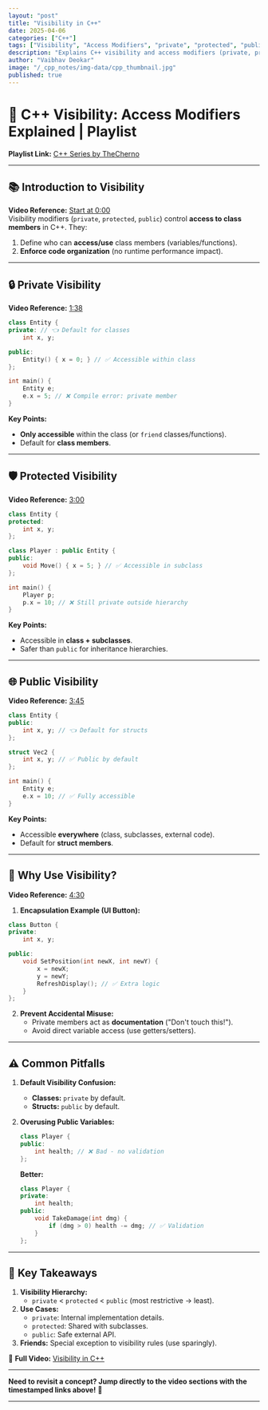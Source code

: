 ```yaml
---
layout: "post"
title: "Visibility in C++"
date: 2025-04-06
categories: ["C++"]
tags: ["Visibility", "Access Modifiers", "private", "protected", "public", "Encapsulation", "Classes", "Structs"]
description: "Explains C++ visibility and access modifiers (private, protected, public), their scope rules, default behavior, and importance for encapsulation."
author: "Vaibhav Deokar"
image: "/_cpp_notes/img-data/cpp_thumbnail.jpg"
published: true
---
```

# 🎥 C++ Visibility: Access Modifiers Explained | Playlist  
**Playlist Link:** [C++ Series by TheCherno](https://www.youtube.com/watch?v=9RJTQmK0YPI&list=PLlrATfBNZ98dudnM48yfGUldqGD0S4FFb&index=10)  

---

## 📚 **Introduction to Visibility**  
**Video Reference:** [Start at 0:00](https://youtu.be/6OVQ8nh3KP0?t=0)  
Visibility modifiers (`private`, `protected`, `public`) control **access to class members** in C++. They:  
1. Define who can **access/use** class members (variables/functions).  
2. **Enforce code organization** (no runtime performance impact).  

---

## 🔒 **Private Visibility**  
**Video Reference:** [1:38](https://youtu.be/6OVQ8nh3KP0?t=98)  
```cpp  
class Entity {  
private: // 👈 Default for classes  
    int x, y;  

public:  
    Entity() { x = 0; } // ✅ Accessible within class  
};  

int main() {  
    Entity e;  
    e.x = 5; // ❌ Compile error: private member  
}  
```  
**Key Points:**  
- **Only accessible** within the class (or `friend` classes/functions).  
- Default for **class members**.  

---

## 🛡️ **Protected Visibility**  
**Video Reference:** [3:00](https://youtu.be/6OVQ8nh3KP0?t=180)  
```cpp  
class Entity {  
protected:  
    int x, y;  
};  

class Player : public Entity {  
public:  
    void Move() { x = 5; } // ✅ Accessible in subclass  
};  

int main() {  
    Player p;  
    p.x = 10; // ❌ Still private outside hierarchy  
}  
```  
**Key Points:**  
- Accessible in **class + subclasses**.  
- Safer than `public` for inheritance hierarchies.  

---

## 🌐 **Public Visibility**  
**Video Reference:** [3:45](https://youtu.be/6OVQ8nh3KP0?t=225)  
```cpp  
class Entity {  
public:  
    int x, y; // 👈 Default for structs  
};  

struct Vec2 {  
    int x, y; // ✅ Public by default  
};  

int main() {  
    Entity e;  
    e.x = 10; // ✅ Fully accessible  
}  
```  
**Key Points:**  
- Accessible **everywhere** (class, subclasses, external code).  
- Default for **struct members**.  

---

## 🎯 **Why Use Visibility?**  
**Video Reference:** [4:30](https://youtu.be/6OVQ8nh3KP0?t=270)  
1. **Encapsulation Example (UI Button):**  
```cpp  
class Button {  
private:  
    int x, y;  

public:  
    void SetPosition(int newX, int newY) {  
        x = newX;  
        y = newY;  
        RefreshDisplay(); // ✅ Extra logic  
    }  
};  
```  
2. **Prevent Accidental Misuse:**  
   - Private members act as **documentation** ("Don't touch this!").  
   - Avoid direct variable access (use getters/setters).  

---

## ⚠️ **Common Pitfalls**  
1. **Default Visibility Confusion:**  
   - **Classes:** `private` by default.  
   - **Structs:** `public` by default.  

2. **Overusing Public Variables:**  
   ```cpp  
   class Player {  
   public:  
       int health; // ❌ Bad - no validation  
   };  
   ```  
   **Better:**  
   ```cpp  
   class Player {  
   private:  
       int health;  
   public:  
       void TakeDamage(int dmg) {  
           if (dmg > 0) health -= dmg; // ✅ Validation  
       }  
   };  
   ```  

---

## 📌 **Key Takeaways**  
1. **Visibility Hierarchy:**  
   - `private` < `protected` < `public` (most restrictive → least).  
2. **Use Cases:**  
   - `private`: Internal implementation details.  
   - `protected`: Shared with subclasses.  
   - `public`: Safe external API.  
3. **Friends:** Special exception to visibility rules (use sparingly).  

🔗 **Full Video:** [Visibility in C++](https://youtu.be/6OVQ8nh3KP0)  

--- 

**Need to revisit a concept? Jump directly to the video sections with the timestamped links above!** 🚀  

---
